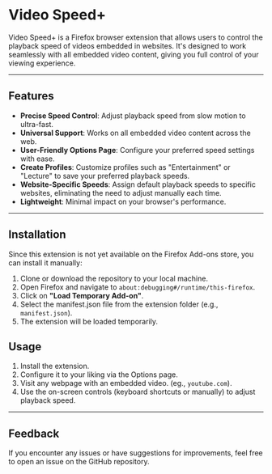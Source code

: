 # Video Speed+ 

Video Speed+ is a Firefox browser extension that allows users to control the playback speed of videos embedded in websites. It's designed to work seamlessly with all embedded video content, giving you full control of your viewing experience.

---

## Features 

- **Precise Speed Control**: Adjust playback speed from slow motion to ultra-fast.  
- **Universal Support**: Works on all embedded video content across the web.  
- **User-Friendly Options Page**: Configure your preferred speed settings with ease.
- **Create Profiles**: Customize profiles such as "Entertainment" or "Lecture" to save your preferred playback speeds.
- **Website-Specific Speeds**: Assign default playback speeds to specific websites, eliminating the need to adjust manually each time. 
- **Lightweight**: Minimal impact on your browser's performance.  

---

## Installation 

Since this extension is not yet available on the Firefox Add-ons store, you can install it manually:

1. Clone or download the repository to your local machine.
2. Open Firefox and navigate to `about:debugging#/runtime/this-firefox`.
3. Click on **"Load Temporary Add-on"**.
4. Select the manifest.json file from the extension folder (e.g., `manifest.json`).
5. The extension will be loaded temporarily.

## Usage 

1. Install the extension.
2. Configure it to your liking via the Options page.
3. Visit any webpage with an embedded video. (eg., `youtube.com`).
4. Use the on-screen controls (keyboard shortcuts or manually) to adjust playback speed.

---

## Feedback 

If you encounter any issues or have suggestions for improvements, feel free to open an issue on the GitHub repository.

